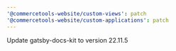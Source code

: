 ```yaml
---
'@commercetools-website/custom-views': patch
'@commercetools-website/custom-applications': patch
---
```


Update gatsby-docs-kit to version 22.11.5
